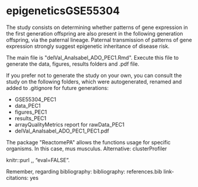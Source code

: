 # epigeneticsGSE55304

The study consists on determining whether patterns of gene expression in the first generation offspring are also present in the following generation offspring, via the paternal lineage. Paternal transmission of patterns of gene expression strongly suggest epigenetic inheritance of disease risk.

The main file is "delVal_AnaIsabel_ADO_PEC1.Rmd". Execute this file to generate the data, figures, results folders and .pdf file.

If you prefer not to generate the study on your own, you can consult the study on the following folders, which were autogenerated, renamed and added to .gitignore for future generations:
- GSE55304_PEC1
- data_PEC1
- figures_PEC1
- results_PEC1
- arrayQualityMetrics report for rawData_PEC1
- delVal_AnaIsabel_ADO_PEC1_PEC1.pdf


The package "ReactomePA" allows the functions usage for specific organisms. In this case, mus musculus.
Alternative: clusterProfiler

knitr::purl ,, “eval=FALSE”.

Remember, regarding bibliography:
bibliography: references.bib
link-citations: yes
